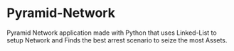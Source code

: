 # Pyramid-Network
Pyramid Network application made with Python that uses Linked-List to setup Network and Finds the best arrest scenario to seize the most Assets.
